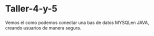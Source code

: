 # Taller-4-y-5
Vemos el como podemos conectar una bas de datos MYSQLen JAVA, creando usuarios de manera segura.
